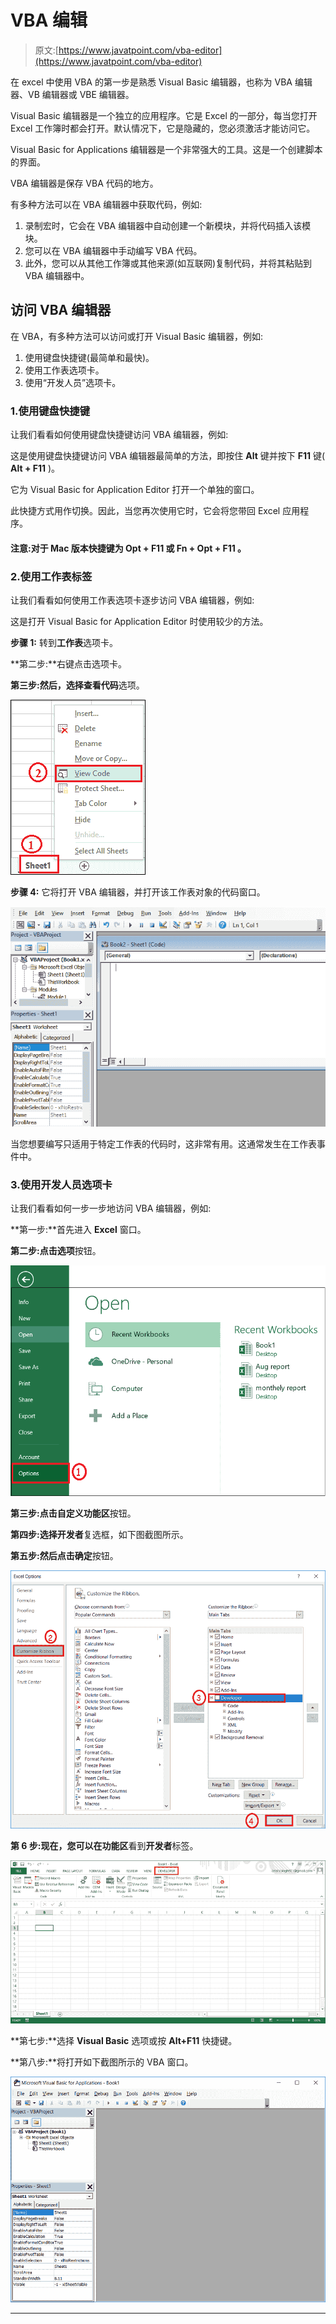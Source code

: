 # VBA 编辑

> 原文:[https://www.javatpoint.com/vba-editor](https://www.javatpoint.com/vba-editor)

在 excel 中使用 VBA 的第一步是熟悉 Visual Basic 编辑器，也称为 VBA 编辑器、VB 编辑器或 VBE 编辑器。

Visual Basic 编辑器是一个独立的应用程序。它是 Excel 的一部分，每当您打开 Excel 工作簿时都会打开。默认情况下，它是隐藏的，您必须激活才能访问它。

Visual Basic for Applications 编辑器是一个非常强大的工具。这是一个创建脚本的界面。

VBA 编辑器是保存 VBA 代码的地方。

有多种方法可以在 VBA 编辑器中获取代码，例如:

1.  录制宏时，它会在 VBA 编辑器中自动创建一个新模块，并将代码插入该模块。
2.  您可以在 VBA 编辑器中手动编写 VBA 代码。
3.  此外，您可以从其他工作簿或其他来源(如互联网)复制代码，并将其粘贴到 VBA 编辑器中。

## 访问 VBA 编辑器

在 VBA，有多种方法可以访问或打开 Visual Basic 编辑器，例如:

1.  使用键盘快捷键(最简单和最快)。
2.  使用工作表选项卡。
3.  使用“开发人员”选项卡。

### 1.使用键盘快捷键

让我们看看如何使用键盘快捷键访问 VBA 编辑器，例如:

这是使用键盘快捷键访问 VBA 编辑器最简单的方法，即按住 **Alt** 键并按下 **F11** 键( **Alt + F11** )。

它为 Visual Basic for Application Editor 打开一个单独的窗口。

此快捷方式用作切换。因此，当您再次使用它时，它会将您带回 Excel 应用程序。

#### 注意:对于 Mac 版本快捷键为 Opt + F11 或 Fn + Opt + F11 。

### 2.使用工作表标签

让我们看看如何使用工作表选项卡逐步访问 VBA 编辑器，例如:

这是打开 Visual Basic for Application Editor 时使用较少的方法。

**步骤 1:** 转到**工作表**选项卡。

**第二步:**右键点击选项卡。

**第三步:**然后，选择**查看代码**选项。

![Access a VBA Editor](img/bd464aa6e4d6c088b86e2c5efe1dfa96.png)

**步骤 4:** 它将打开 VBA 编辑器，并打开该工作表对象的代码窗口。

![Access a VBA Editor](img/09111940d29e8a9f599fe8a6104285f7.png)

当您想要编写只适用于特定工作表的代码时，这非常有用。这通常发生在工作表事件中。

### 3.使用开发人员选项卡

让我们看看如何一步一步地访问 VBA 编辑器，例如:

**第一步:**首先进入 **Excel** 窗口。

**第二步:**点击**选项**按钮。

![Access a VBA Editor](img/56779c9176eca3288c0d2af0c2850be3.png)

**第三步:**点击**自定义功能区**按钮。

**第四步:**选择**开发者**复选框，如下图截图所示。

**第五步:**然后点击**确定**按钮。

![Access a VBA Editor](img/476dcd54260c043789f3d00bbb72b8ad.png)

**第 6 步:**现在，您可以在**功能区**看到**开发者**标签。

![Access a VBA Editor](img/e7da607f84f5757ad45f8806ccf1c45a.png)

**第七步:**选择 **Visual Basic** 选项或按 **Alt+F11** 快捷键。

**第八步:**将打开如下截图所示的 VBA 窗口。

![Access a VBA Editor](img/bc8d5a1cc6026f3583a59461db6d5ed2.png)

* * *